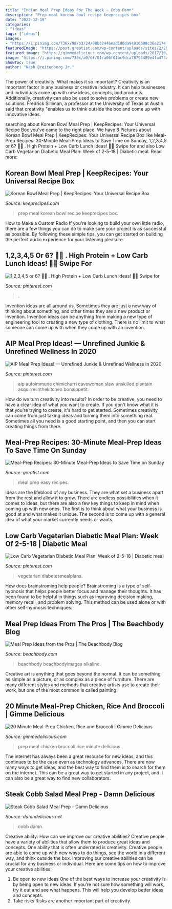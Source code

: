 ```yaml
---
title: "Indian Meal Prep Ideas For The Week ~ Cobb Damn"
description: "Prep meal korean bowl recipe keeprecipes box"
date: "2022-12-19"
categories:
- "ideas"
tags: ["ideas"]
images:
- "https://i.pinimg.com/736x/98/b3/24/98b32446ead1d0da94016398c36e2174.jpg"
featuredImage: "https://post.greatist.com/wp-content/uploads/sites/2/2020/01/GRT-meal-prep-chicken-bean-732x549-thumb.jpg"
featured_image: "https://gimmedelicious.com/wp-content/uploads/2017/10/20-Minute-Meal-Prep-Chicken-and-Broccoli-9.jpg"
image: "https://i.pinimg.com/736x/a0/6f/01/a06f01bc9dca78793489e4fa473a680f.jpg"
ShowToc: true
author: "Nash Breitenberg Jr."
---
```



The power of creativity: What makes it so important?
Creativity is an important factor in any business or creative industry. It can help businesses and individuals come up with new ideas, concepts, and products. Additionally, creativity can also be used to solve problems or create new solutions. Fredrick Silliman, a professor at the University of Texas at Austin said that creativity "enables us to think outside the box and come up with innovative ideas.

	

		
searching about Korean Bowl Meal Prep | KeepRecipes: Your Universal Recipe Box you've came to the right place. We have 8 Pictures about Korean Bowl Meal Prep | KeepRecipes: Your Universal Recipe Box like Meal-Prep Recipes: 30-Minute Meal-Prep Ideas to Save Time on Sunday, 1,2,3,4,5 or 6? 🤩😋 . High Protein + Low Carb Lunch ideas! 🍱💫 Swipe for and also Low Carb Vegetarian Diabetic Meal Plan: Week of 2-5-18 | Diabetic meal. Read more:
		
    
## Korean Bowl Meal Prep | KeepRecipes: Your Universal Recipe Box

<img loading=lazy src="https://keeprecipes.com/sites/keeprecipes/files/311654_1516283124_0.jpg" onerror="this.onerror=null;this.src='https://tse3.mm.bing.net/th?id=OIP.ajE04qspiem0yI9fRDGBywHaLH&amp;pid=15.1';" alt="Korean Bowl Meal Prep | KeepRecipes: Your Universal Recipe Box">

_Source: keeprecipes.com_

>prep meal korean bowl recipe keeprecipes box. 

	

How to Make a Custom Radio
If you're looking to build your own little radio, there are a few things you can do to make sure your project is as successful as possible. By following these simple tips, you can get started on building the perfect audio experience for your listening pleasure.

    
## 1,2,3,4,5 Or 6? 🤩😋 . High Protein + Low Carb Lunch Ideas! 🍱💫 Swipe For

<img loading=lazy src="https://i.pinimg.com/736x/af/66/d7/af66d7676600911e2f8bfff245f52e51.jpg" onerror="this.onerror=null;this.src='https://tse3.mm.bing.net/th?id=OIP.L1IrHiN6u8Yiucmw03TNfAHaJQ&amp;pid=15.1';" alt="1,2,3,4,5 or 6? 🤩😋 . High Protein + Low Carb Lunch ideas! 🍱💫 Swipe for">

_Source: pinterest.com_

>. 

	

Invention ideas are all around us. Sometimes they are just a new way of thinking about something, and other times they are a new product or invention. Invention ideas can be anything from making a new type of engineering tool to creating a new type of clothing. There is no limit to what someone can come up with when they come up with an invention.

    
## AIP Meal Prep Ideas! — Unrefined Junkie &amp; Unrefined Wellness In 2020

<img loading=lazy src="https://i.pinimg.com/736x/98/b3/24/98b32446ead1d0da94016398c36e2174.jpg" onerror="this.onerror=null;this.src='https://tse3.mm.bing.net/th?id=OIP.GysKybUK1WJZeZyRF0dAtwHaJ3&amp;pid=15.1';" alt="AIP Meal Prep Ideas! — Unrefined Junkie &amp; Unrefined Wellness in 2020">

_Source: pinterest.com_

>aip autoimmune chimichurri cavewoman slaw unskilled plantain asquirrelinthekitchen bonaippetit. 

	

How do we turn creativity into results?
In order to be creative, you need to have a clear idea of what you want to create. If you don't know what it is that you're trying to create, it's hard to get started. Sometimes creativity can come from just taking ideas and turning them into something real. Sometimes all you need is a good starting point, and then you can start creating things from there.

    
## Meal-Prep Recipes: 30-Minute Meal-Prep Ideas To Save Time On Sunday

<img loading=lazy src="https://post.greatist.com/wp-content/uploads/sites/2/2020/01/GRT-meal-prep-chicken-bean-732x549-thumb.jpg" onerror="this.onerror=null;this.src='https://tse2.mm.bing.net/th?id=OIP.0Y8D_6GtczcHK5H-I2di7AHaFj&amp;pid=15.1';" alt="Meal-Prep Recipes: 30-Minute Meal-Prep Ideas to Save Time on Sunday">

_Source: greatist.com_

>meal prep easy recipes. 

	

Ideas are the lifeblood of any business. They are what set a business apart from the rest and allow it to grow. There are endless possibilities when it comes to ideas, but there are also a few key things to keep in mind when coming up with new ones. The first is to think about what your business is good at and what makes it unique. The second is to come up with a general idea of what your market currently needs or wants.

    
## Low Carb Vegetarian Diabetic Meal Plan: Week Of 2-5-18 | Diabetic Meal

<img loading=lazy src="https://i.pinimg.com/736x/a0/6f/01/a06f01bc9dca78793489e4fa473a680f.jpg" onerror="this.onerror=null;this.src='https://tse1.mm.bing.net/th?id=OIP.isOWmmCkwUyDJs6kuLuEXQHaMd&amp;pid=15.1';" alt="Low Carb Vegetarian Diabetic Meal Plan: Week of 2-5-18 | Diabetic meal">

_Source: pinterest.com_

>vegetarian diabetesmealplans. 

	

How does brainstroming help people?
Brainstroming is a type of self-hypnosis that helps people better focus and manage their thoughts. It has been found to be helpful in things such as improving decision making, memory recall, and problem solving. This method can be used alone or with other self-hypnosis techniques.

    
## Meal Prep Ideas From The Pros | The Beachbody Blog

<img loading=lazy src="https://s3-us-west-2.amazonaws.com/beachbody-blog/uploads/2017/04/69850135_BLOG-Meal-Prep-Ideas-from-the-Pros.jpg" onerror="this.onerror=null;this.src='https://tse2.mm.bing.net/th?id=OIP.aHZjitXSK-shJ-H7_ZgiQAHaMM&amp;pid=15.1';" alt="Meal Prep Ideas from the Pros | The Beachbody Blog">

_Source: beachbody.com_

>beachbody beachbodyimages alkaline. 

	

Creative art is anything that goes beyond the normal. It can be something as simple as a picture, or as complex as a piece of furniture. There are many different styles and methods that creative artists use to create their work, but one of the most common is called painting.

    
## 20 Minute Meal-Prep Chicken, Rice And Broccoli | Gimme Delicious

<img loading=lazy src="https://gimmedelicious.com/wp-content/uploads/2017/10/20-Minute-Meal-Prep-Chicken-and-Broccoli-9.jpg" onerror="this.onerror=null;this.src='https://tse3.mm.bing.net/th?id=OIP.-8o-rfClYIT_GrU_ODom7wHaLH&amp;pid=15.1';" alt="20 Minute Meal-Prep Chicken, Rice and Broccoli | Gimme Delicious">

_Source: gimmedelicious.com_

>prep meal chicken broccoli rice minute delicious. 

	

The internet has always been a great resource for new ideas, and this continues to be the case even as technology advances. There are now many ways to get ideas, and the best way to find them is to search for them on the internet. This can be a great way to get started in any project, and it can also be a great way to find new collaborators.

    
## Steak Cobb Salad Meal Prep - Damn Delicious

<img loading=lazy src="https://s23209.pcdn.co/wp-content/uploads/2017/02/Steak-Cobb-Salad-Meal-PrepIMG_5804edit-720x1080.jpg" onerror="this.onerror=null;this.src='https://tse1.mm.bing.net/th?id=OIP.wdY74xqbFRzWigaO0GJzzAHaLH&amp;pid=15.1';" alt="Steak Cobb Salad Meal Prep - Damn Delicious">

_Source: damndelicious.net_

>cobb damn. 

	

Creative ability: How can we improve our creative abilities?
Creative people have a variety of abilities that allow them to produce great ideas and concepts. One ability that is often underrated is creativity. Creative people are able to come up with new ways to do things, see the world in a different way, and think outside the box. Improving our creative abilities can be crucial for any business or individual. Here are some tips on how to improve your creative abilities: 
1. Be open to new ideas
One of the best ways to increase your creativity is by being open to new ideas. If you’re not sure how something will work, try it out and see what happens. This will help you develop better ideas and concepts. 
2. Take risks
Risks are another important part of creativity.

